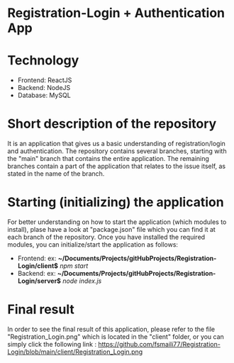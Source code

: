 # Registration-Login + Authentication App

# Technology
- Frontend: ReactJS
- Backend: NodeJS
- Database: MySQL

# Short description of the repository
It is an application that gives us a basic understanding of registration/login and authentication.
The repository contains several branches, starting with the "main" branch that contains the entire application. The remaining branches contain a part of the application that relates to the issue itself, as stated in the name of the branch.

# Starting (initializing) the application
For better understanding on how to start the application (which modules to install), plase have a look at "package.json" file which you can find it at each branch of the repository.
Once you have installed the required modules, you can initialize/start the application as follows:
- Frontend: ex: **~/Documents/Projects/gitHubProjects/Registration-Login/client$** _npm start_
- Backend: ex: **~/Documents/Projects/gitHubProjects/Registration-Login/server$** _node index.js_

# Final result
In order to see the final result of this application, please refer to the file "Registration_Login.png" which is located in the "client" folder, or you can simply click the following link : https://github.com/fsmaili77/Registration-Login/blob/main/client/Registration_Login.png 
